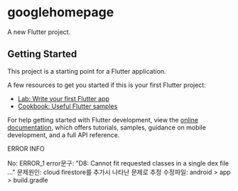 # googlehomepage

A new Flutter project.

## Getting Started

This project is a starting point for a Flutter application.

A few resources to get you started if this is your first Flutter project:

- [Lab: Write your first Flutter app](https://docs.flutter.dev/get-started/codelab)
- [Cookbook: Useful Flutter samples](https://docs.flutter.dev/cookbook)

For help getting started with Flutter development, view the
[online documentation](https://docs.flutter.dev/), which offers tutorials,
samples, guidance on mobile development, and a full API reference.


ERROR INFO

No: ERROR_1
error문구: "D8: Cannot fit requested classes in a single dex file ..."
문제원인: cloud firestore를 추가시 나타난 문제로 추정
수정파일: android > app > build.gradle 


